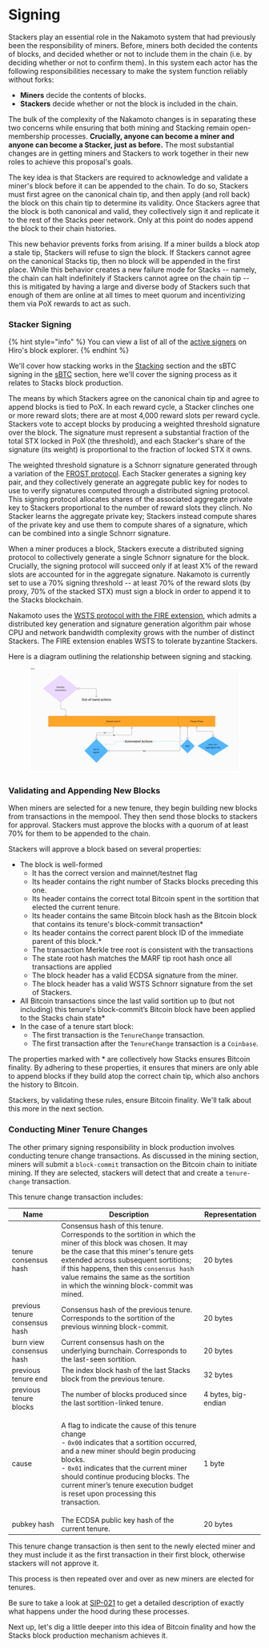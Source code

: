 # Signing

Stackers play an essential role in the Nakamoto system that had previously been the responsibility of miners. Before, miners both decided the contents of blocks, and decided whether or not to include them in the chain (i.e. by deciding whether or not to confirm them). In this system each actor has the following responsibilities necessary to make the system function reliably without forks:

* **Miners** decide the contents of blocks.
* **Stackers** decide whether or not the block is included in the chain.

The bulk of the complexity of the Nakamoto changes is in separating these two concerns while ensuring that both mining and Stacking remain open-membership processes. **Crucially, anyone can become a miner and anyone can become a Stacker, just as before.** The most substantial changes are in getting miners and Stackers to work together in their new roles to achieve this proposal's goals.

The key idea is that Stackers are required to acknowledge and validate a miner's block before it can be appended to the chain. To do so, Stackers must first agree on the canonical chain tip, and then apply (and roll back) the block on this chain tip to determine its validity. Once Stackers agree that the block is both canonical and valid, they collectively sign it and replicate it to the rest of the Stacks peer network. Only at this point do nodes append the block to their chain histories.

This new behavior prevents forks from arising. If a miner builds a block atop a stale tip, Stackers will refuse to sign the block. If Stackers cannot agree on the canonical Stacks tip, then no block will be appended in the first place. While this behavior creates a new failure mode for Stacks -- namely, the chain can halt indefinitely if Stackers cannot agree on the chain tip -- this is mitigated by having a large and diverse body of Stackers such that enough of them are online at all times to meet quorum and incentivizing them via PoX rewards to act as such.

### Stacker Signing

{% hint style="info" %}
You can view a list of all of the [active signers](https://explorer.hiro.so/signers?chain=mainnet) on Hiro's block explorer.
{% endhint %}

We'll cover how stacking works in the [Stacking](stacking.md) section and the sBTC signing in the [sBTC](../sbtc/) section, here we'll cover the signing process as it relates to Stacks block production.

The means by which Stackers agree on the canonical chain tip and agree to append blocks is tied to PoX. In each reward cycle, a Stacker clinches one or more reward slots; there are at most 4,000 reward slots per reward cycle. Stackers vote to accept blocks by producing a weighted threshold signature over the block. The signature must represent a substantial fraction of the total STX locked in PoX (the threshold), and each Stacker's share of the signature (its weight) is proportional to the fraction of locked STX it owns.

The weighted threshold signature is a Schnorr signature generated through a variation of the [FROST protocol](https://eprint.iacr.org/2020/852.pdf). Each Stacker generates a signing key pair, and they collectively generate an aggregate public key for nodes to use to verify signatures computed through a distributed signing protocol. This signing protocol allocates shares of the associated aggregate private key to Stackers proportional to the number of reward slots they clinch. No Stacker learns the aggregate private key; Stackers instead compute shares of the private key and use them to compute shares of a signature, which can be combined into a single Schnorr signature.

When a miner produces a block, Stackers execute a distributed signing protocol to collectively generate a single Schnorr signature for the block. Crucially, the signing protocol will succeed only if at least X% of the reward slots are accounted for in the aggregate signature. Nakamoto is currently set to use a 70% signing threshold -- at least 70% of the reward slots (by proxy, 70% of the stacked STX) must sign a block in order to append it to the Stacks blockchain.

Nakamoto uses the [WSTS protocol with the FIRE extension](https://trust-machines.github.io/wsts/wsts.pdf), which admits a distributed key generation and signature generation algorithm pair whose CPU and network bandwidth complexity grows with the number of distinct Stackers. The FIRE extension enables WSTS to tolerate byzantine Stackers.

Here is a diagram outlining the relationship between signing and stacking.

<figure><img src="../../.gitbook/assets/image (17).png" alt=""><figcaption></figcaption></figure>

### Validating and Appending New Blocks

When miners are selected for a new tenure, they begin building new blocks from transactions in the mempool. They then send those blocks to stackers for approval. Stackers must approve the blocks with a quorum of at least 70% for them to be appended to the chain.

Stackers will approve a block based on several properties:

* The block is well-formed
  * It has the correct version and mainnet/testnet flag
  * Its header contains the right number of Stacks blocks preceding this one.
  * Its header contains the correct total Bitcoin spent in the sortition that elected the current tenure.
  * Its header contains the same Bitcoin block hash as the Bitcoin block that contains its tenure's block-commit transaction\*
  * Its header contains the correct parent block ID of the immediate parent of this block.\*
  * The transaction Merkle tree root is consistent with the transactions
  * The state root hash matches the MARF tip root hash once all transactions are applied
  * The block header has a valid ECDSA signature from the miner.
  * The block header has a valid WSTS Schnorr signature from the set of Stackers.
* All Bitcoin transactions since the last valid sortition up to (but not including) this tenure's block-commit’s Bitcoin block have been applied to the Stacks chain state\*
* In the case of a tenure start block:
  * The first transaction is the `TenureChange` transaction.
  * The first transaction after the `TenureChange` transaction is a `Coinbase`.

The properties marked with \* are collectively how Stacks ensures Bitcoin finality. By adhering to these properties, it ensures that miners are only able to append blocks if they build atop the correct chain tip, which also anchors the history to Bitcoin.

Stackers, by validating these rules, ensure Bitcoin finality. We'll talk about this more in the next section.

### Conducting Miner Tenure Changes

The other primary signing responsibility in block production involves conducting tenure change transactions. As discussed in the mining section, miners will submit a `block-commit` transaction on the Bitcoin chain to initiate mining. If they are selected, stackers will detect that and create a `tenure-change` transaction.

This tenure change transaction includes:

| Name                           | Description                                                                                                                                                                                                                                                                                                                                           | Representation      |
| ------------------------------ | ----------------------------------------------------------------------------------------------------------------------------------------------------------------------------------------------------------------------------------------------------------------------------------------------------------------------------------------------------- | ------------------- |
| tenure consensus hash          | Consensus hash of this tenure. Corresponds to the sortition in which the miner of this block was chosen. It may be the case that this miner's tenure gets extended across subsequent sortitions; if this happens, then this `consensus hash` value remains the same as the sortition in which the winning block-commit was mined.                     | 20 bytes            |
| previous tenure consensus hash | Consensus hash of the previous tenure. Corresponds to the sortition of the previous winning block-commit.                                                                                                                                                                                                                                             | 20 bytes            |
| burn view consensus hash       | Current consensus hash on the underlying burnchain. Corresponds to the last-seen sortition.                                                                                                                                                                                                                                                           | 20 bytes            |
| previous tenure end            | The index block hash of the last Stacks block from the previous tenure.                                                                                                                                                                                                                                                                               | 32 bytes            |
| previous tenure blocks         | The number of blocks produced since the last sortition-linked tenure.                                                                                                                                                                                                                                                                                 | 4 bytes, big-endian |
| cause                          | <p>A flag to indicate the cause of this tenure change<br>- <code>0x00</code> indicates that a sortition occurred, and a new miner should begin producing blocks.<br>- <code>0x01</code> indicates that the current miner should continue producing blocks. The current miner’s tenure execution budget is reset upon processing this transaction.</p> | 1 byte              |
| pubkey hash                    | The ECDSA public key hash of the current tenure.                                                                                                                                                                                                                                                                                                      | 20 bytes            |

This tenure change transaction is then sent to the newly elected miner and they must include it as the first transaction in their first block, otherwise stackers will not approve it.

This process is then repeated over and over as new miners are elected for tenures.

Be sure to take a look at [SIP-021](https://github.com/stacksgov/sips/blob/feat/sip-021-nakamoto/sips/sip-021/sip-021-nakamoto.md) to get a detailed description of exactly what happens under the hood during these processes.

Next up, let's dig a little deeper into this idea of Bitcoin finality and how the Stacks block production mechanism achieves it.
